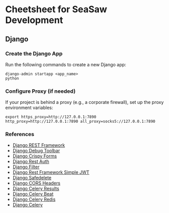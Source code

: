 # Cheetsheet for SeaSaw Development

## Django

### Create the Django App

Run the following commands to create a new Django app:

```shell
django-admin startapp <app_name>
python
```

### Configure Proxy (if needed)

If your project is behind a proxy (e.g., a corporate firewall), set up the proxy 
environment variables:

```shell
export https_proxy=http://127.0.0.1:7890 http_proxy=http://127.0.0.1:7890 all_proxy=socks5://127.0.0.1:7890
```

### References
- [Django REST Framework](https://www.django-rest-framework.org/)
- [Django Debug Toolbar](https://django-debug-toolbar.readthedocs.io/en/latest/)
- [Django Crispy Forms](https://django-crispy-forms.readthedocs.io/en/latest/)
- [Django Rest Auth](https://django-rest-auth.readthedocs.io/en/latest/)
- [Django Filter](https://django-filter.readthedocs.io/en/latest/)
- [Django Rest Framework Simple JWT](https://django-rest-framework-simplejwt.readthedocs.io/en/latest/)
- [Django Safedelete](https://django-safedelete.readthedocs.io/en/latest/)
- [Django CORS Headers](https://github.com/adamchainz/django-cors-headers)
- [Django Celery Results](https://django-celery-results.readthedocs.io/en/latest/)
- [Django Celery Beat](https://django-celery-beat.readthedocs.io/en/latest/)
- [Django Celery Redis](https://django-celery-redis.readthedocs.io/en/latest/)
- [Django Celery](https://docs.celeryq.dev/en/stable/django/first-steps-with-django.html)